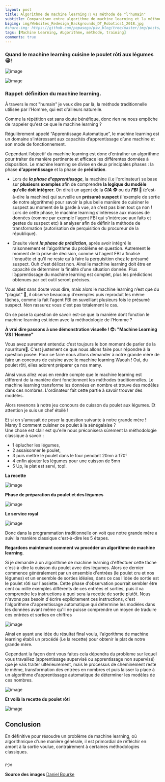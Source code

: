 ```yaml
---
layout: post
title: Algorithme de machine learning 🤖 vs méthode de "l'humain" 
subtitle: Comparaison entre algorithme de machine learning et la méthode de l'Homme.
bigimg: img/Websites_Redesign_Backgrounds_DT_Robotics1_2018.jpg
#share-img: https://github.com/papasega/psw_blog/tree/master/img/posts/ARS.png
tags: [Machine Learning, ALgorithme, méthode, training]
comments: true
---
```


### Quand le machine learning cuisine le poulet rôti aux légumes 😀!


![image](https://drive.google.com/uc?export=view&id=1XSdl1-QwxTQGLO3JbTXxoIV2hiuI3eE1)

![image](https://drive.google.com/uc?export=view&id=1GMZW6oIEr6NBYt0WiM1bnxmIZuOeLSmB)

### Rappel: définition du machine learning. 
À travers le mot "humain" je veux dire par là, la méthode traditionnelle utilisée par l'Homme, qui est d'ailleurs naturelle.

Comme la répétition est sans doute bénéfique, donc rien ne nous empêche de rappeler qu'est ce que le machine learning ?  


 Régulièrement appelé “Apprentissage Automatique”, 
 le machine learning est un domaine s’intéressant aux capacités d’apprentissage d’une machine et son mode de fonctionnement. 
 
 Cependant l’objectif du machine learning est donc d’entraîner un algorithme pour traiter de manière pertinente et efficace les différentes données à disposition. 
 Le machine learning se divise en deux principales phases : la phase **d'apprentissage** et la phase de **prédiction**. 
 
 - Lors de ***la phase d'apprentissage***, la machine (i.e l'ordinateur) se base sur **plusieurs exemples** afin de comprendre **la logique du modèle qu'elle doit intégrer**. On dirait un agent de la ***CIA*** 🕵️‍ ou du ***FBI*** 👮‍ (c'est-à-dire la machine) qui surveille un **présumé suspect** (l'exemple de sortie de notre algorithme) pour savoir la plus belle manière de cuisiner le suspect au moment de la garde à vue, ah c'est pas bien tout ça non ! Lors de cette phase, le machine learning s'intéresse aux masses de données (comme par exemple l'agent FBI qui s'intéresse aux faits et gestes du suspect etc) à analyser afin de définir la méthode de transformation (autorisation de perquisition du procureur de la république).
 
 - Ensuite vient ***la phase de prédiction***, après avoir intégré le raisonnement et l'algorithme du problème en question. 
 Autrement le moment de la prise de décision, comme si l'agent FBI a finalisé l'enquête et qu'il ne reste qu'à faire la perquisition chez le présumé suspect. 
 Ouh c'est délicat non. Ainsi le machine learning doit être en capacité de déterminer la finalité d’une situation donnée. 
 Plus l’apprentissage du machine learning est complet, plus les prédictions obtenues par cet outil seront précises.
 
 
 Vous allez sans doute vous dire, mais alors le machine learning n’est que du “plagiat” 🤔, 
 il observe beaucoup d’exemples puis reproduit les même tâches, comme la fait l'agent FBI en suveillant plusieurs fois le présumé suspect. 
 Non rassurez vous c'est pas totalement le cas.

On se pose la question de savoir est-ce que la manière dont fonction le machine learning est idem avec la méthodologie de l’Homme ? 

**À vrai dire passons à une démonstration visuelle ! 😎: "Machine Learning VS l'Homme"** 

Vous avez surement entendu: c’est toujours le bon moment de parler de la nourriture🤤. 
C'est justement ce que nous allons faire pour répondre à la question posée. Pour ce faire nous allons demander à notre grande mère de faire un concours de cuisine avec le machine learning Waouh ! 
Oui, du poulet rôti, elles adorent préparer ça nos mamy. 

Ainsi vous allez vous en rendre compte que le machine learning est différent de la manière dont fonctionnent les méthodes traditionnelles. 
Le machine learning transforme les données en nombre et trouve des modèles dans ces nombres.
L'ordinateur fait cette partie à savoir trouver des modèles.

Alors revenons à notre jeu concours de cuisson du poulet aux légumes. Et attention je suis un chef étoilé !


Et si on s'amusait de poser la question suivante à notre grande mère !  
Mamy !! comment cuisiner ce poulet à la sénégalaise ?  
Une chose est clair est qu'elle nous préconisera sûrement la méthodologie classique à savoir : 

  - 1 éplucher les légumes,  
  - 2 assaisonner le poulet,  
  - 3 puis mettre le poulet dans le four pendant 20mn à 170°
  - 4 enfin ajouter les légumes pour une cuisson de 5mn
  - 5 Up, le plat est servi, top!.  

**La recette**

![image](https://drive.google.com/uc?export=view&id=1nkKroLd2oPZR93BKJP-dnXCDu5CCEwbM)

**Phase de préparation du poulet et des légumes** 

![image](https://drive.google.com/uc?export=view&id=1SM_cmiVtMlEuAMhhJ_Mrh8NFaW12VbE8)

**Le service royal**

![image](https://drive.google.com/uc?export=view&id=13kX6r8qBfSZtm8cFxw9hwaQmoH0MP-IQ)

Donc dans la programmation traditionnelle on voit que notre grande mère a suivi  la manière classique c'est-à-dire les 5 étapes.  

**Regardons maintenant comment va procéder un algorithme de machine learning**.

Si je demande à un algorithme de machine learning d'effectuer cette tâche c'est-à-dire la cuisson du poulet avec des légumes. 
Alors ce dernier commence généralement par un ensemble d'entrées (le poulet cru et nos légumes) et un ensemble de sorties idéales, dans ce cas l'idée de sortie est le poulet rôti sur l'assiette.
Cette phase d'observation pourrait sembler être cent ou mille exemples différents de ces entrées et sorties, puis il va comprendre les instructions à quoi sera la recette de sortie plutôt. 
Nous n'avons pas besoin d'écrire explicitement ces instructions, c'est l'algorithme d'apprentissage automatique qui détermine les modèles dans les données avant même qu'il ne puisse comprendre un moyen de traduire ces entrées et sorties en chiffres


![image](https://drive.google.com/uc?export=view&id=1AusB7x5i-a5YFPCduvZwmayaN0sHZumw)

Ainsi en ayant une idée du résultat final voulu, l'algorithme de machine learning établi un procédé (i.e la recette) pour obtenir le plat de notre grande mère. 

Cependant la façon dont vous faites cela dépendra du problème sur lequel vous travaillez (apprentissage supervisé ou apprentissage non supervisé) que je vais traiter ultérieurement, mais le processus de cheminement reste le même, 
transformation des entrées en nombres et puis laisser la place à un algorithme d'apprentissage automatique de déterminer les modèles de ces nombres.

![image](https://drive.google.com/uc?export=view&id=1RWgCDHHNT8k6fSJMsLwqoWju_mkkT--d)

**Et voilà la recette du poulet rôti**

![image](https://drive.google.com/uc?export=view&id=1m8ieM54izQuQykLKPva9AoDtVSrMnzHY)

## Conclusion

En définitive pour résoudre un problème de machine learning, où algorithmique d'une manière générale, 
il est primordial de réfléchir en amont à la sortie voulue, contrairement à certaines méthodologies classiques.

                                                                              PSW 

**Source des images**
 [Daniel Bourke](https://www.mrdbourke.com/2020-machine-learning-roadmap/)
